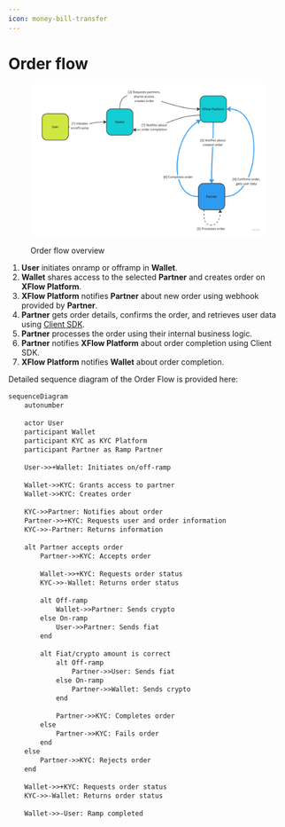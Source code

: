 ```yaml
---
icon: money-bill-transfer
---
```


# Order flow

<figure><img src="../.gitbook/assets/image (3).png" alt=""><figcaption><p>Order flow overview</p></figcaption></figure>

1. **User** initiates onramp or offramp in **Wallet**.
2. **Wallet** shares access to the selected **Partner** and creates order on **XFlow Platform**.
3. **XFlow Platform** notifies **Partner** about new order using webhook provided by **Partner**.
4. **Partner** gets order details, confirms the order, and retrieves user data using [Client SDK](../getting-started/quickstart.md).
5. **Partner** processes the order using their internal business logic.
6. **Partner** notifies **XFlow Platform** about order completion using Client SDK.
7. **XFlow Platform** notifies **Wallet** about order completion.

Detailed sequence diagram of the Order Flow is provided here:

```mermaid
sequenceDiagram
    autonumber

    actor User
    participant Wallet
    participant KYC as KYC Platform
    participant Partner as Ramp Partner
    
    User->>+Wallet: Initiates on/off-ramp
    
    Wallet->>KYC: Grants access to partner
    Wallet->>KYC: Creates order
    
    KYC->>Partner: Notifies about order
    Partner->>+KYC: Requests user and order information
    KYC->>-Partner: Returns information
    
    alt Partner accepts order
        Partner->>KYC: Accepts order
        
        Wallet->>+KYC: Requests order status
        KYC->>-Wallet: Returns order status
        
        alt Off-ramp
            Wallet->>Partner: Sends crypto
        else On-ramp
            User->>Partner: Sends fiat
        end
        
        alt Fiat/crypto amount is correct
            alt Off-ramp
                Partner->>User: Sends fiat
            else On-ramp
                Partner->>Wallet: Sends crypto
            end
            
            Partner->>KYC: Completes order
        else
            Partner->>KYC: Fails order
        end
    else
        Partner->>KYC: Rejects order
    end

    Wallet->>+KYC: Requests order status
    KYC->>-Wallet: Returns order status
    
    Wallet->>-User: Ramp completed
```

